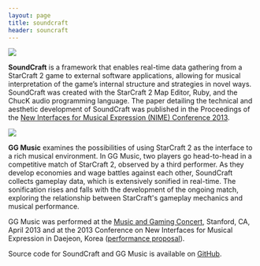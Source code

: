 ```yaml
---
layout: page
title: soundcraft 
header: souncraft
---
```


<img src="{{ site.baseurl }}/assets/soundcraft/soundcraft.jpg"/> 

**SoundCraft** is a framework that enables real-time data gathering from a StarCraft 2 game to external software applications, allowing for musical interpretation of the game’s internal structure and strategies in novel ways. SoundCraft was created with the StarCraft 2 Map Editor, Ruby, and the ChucK audio programming language. The paper detailing the technical and aesthetic development of SoundCraft was published in the Proceedings of the [New Interfaces for Musical Expression (NIME) Conference 2013][1].

<img src="{{ site.baseurl }}/assets/soundcraft/system.png"/> 

**GG Music** examines the possibilities of using StarCraft 2 as the interface to a rich musical environment. In GG Music, two players go head-to-head in a competitive match of StarCraft 2, observed by a third performer. As they develop economies and wage battles against each other, SoundCraft collects gameplay data, which is extensively sonified in real-time. The sonification rises and falls with the development of the ongoing match, exploring the relationship between StarCraft's gameplay mechanics and musical performance. 

GG Music was performed at the [Music and Gaming Concert][2], Stanford, CA, April 2013 and at the 2013 Conference on New Interfaces for Musical Expression in Daejeon, Korea ([performance proposal][3]).

Source code for SoundCraft and GG Music is available on [GitHub][4].

[1]: http://www.nime.org/proceedings/2013/nime2013_146.pdf
[2]: https://www.youtube.com/watch?v=WisMhY5BWa4
[3]: https://github.com/markcerqueira/resume/raw/master/publications/gg-music.pdf
[4]: https://github.com/markcerqueira/soundcraft
